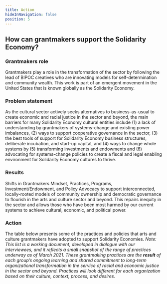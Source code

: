 ```yaml
---
title: Action
hideInNavigation: false
position: 5
---
```


## How can grantmakers support the Solidarity Economy?

### Grantmakers role

Grantmakers play a role in the transformation of the sector by following the lead of BIPOC creatives who are innovating models for self-determination and community wealth. This work is part of an emergent movement in the United States that is known globally as the Solidarity Economy.

### Problem statement

As the cultural sector actively seeks alternatives to business-as-usual to create economic and racial justice in the sector and beyond, the main barriers for many Solidarity Economy cultural entities include (1) a lack of understanding by grantmakers of systems-change and existing power imbalances, (2) ways to support cooperative governance in the sector, (3) the best tools of support for Solidarity Economy business structures, deliberate incubation, and start-up capital, and (4) ways to change whole systems by (5) transforming investments and endowments and (6) advocating for systems-change policies to create a fiscal and legal enabling environment for Solidarity Economy cultures to thrive.

### Results

Shifts in Grantmakers Mindset, Practices, Programs, Investment/Endowment, and Policy Advocacy to support interconnected, locally-rooted models of community ownership and democratic governance to flourish in the arts and culture sector and beyond. This repairs inequity in the sector and allows those who have been most harmed by our current systems to achieve cultural, economic, and political power.

### Action

The table below presents some of the practices and policies that arts and culture grantmakers have adopted to support Solidarity Economies. _Note: This list is a working document, developed in dialogue with our interviewees, and it reflects a small snapshot of the range of practices underway as of March 2021. These grantmaking practices are the **result** of each group’s ongoing learning and shared commitment to long-term organizational transformation in the service of racial and economic justice in the sector and beyond. Practices will look different for each organization based on their culture, context, process, and desires._
